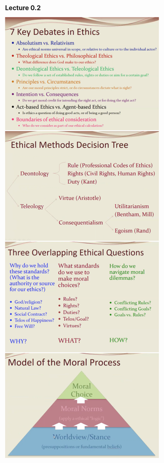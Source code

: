 ## Lecture 0.2

![](https://github.com/csn3rd/ENGR19Spring2020/blob/master/0.2.01%207%20Key%20Debates.png)
![](https://github.com/csn3rd/ENGR19Spring2020/blob/master/0.2.02%20Ethical%20Methods%20Decision%20Tree.png)
![](https://github.com/csn3rd/ENGR19Spring2020/blob/master/0.2.03%203%20Overlapping%20Ethical%20Questions.png)
![](https://github.com/csn3rd/ENGR19Spring2020/blob/master/0.2.04%20Model%20of%20the%20Moral%20Process.png)
